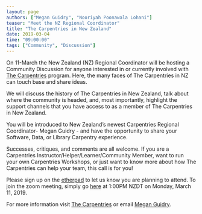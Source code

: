 ```yaml
---
layout: page
authors: ["Megan Guidry", "Nooriyah Poonawala Lohani"]
teaser: "Meet the NZ Regional Coordinator"
title: "The Carpentries in New Zealand"
date: 2019-03-04
time: "09:00:00"
tags: ["Community", "Discussion"]
---
```



On 11-March the New Zealand (NZ) Regional Coordinator will be hosting a Community Discussion for anyone interested in or currently involved with [The Carpentries](http://carpentries.org/) program. Here, the many faces of The Carpentries in NZ can touch base and share ideas.

We will discuss the history of The Carpentries in New Zealand, talk about where the community is headed, and, most importantly, highlight the support channels that you have access to as a member of The Carpentries in New Zealand.

You will be introduced to New Zealand’s newest Carpentries Regional Coordinator- Megan Guidry - and have the opportunity to share your Software, Data, or Library Carpentry experience. 

Successes, critiques, and comments are all welcome. If you are a Carpentries Instructor/Helper/Learner/Community Member, want to run your own Carpentries Workshops, or just want to know more about how The Carpentries can help your team, this call is for you!

Please sign up on the [etherpad](https://pad.carpentries.org/community-discussions) to let us know you are planning to attend. To join the zoom meeting, simply go [here](https://carpentries.zoom.us/my/carpentriesroom2)  at 1:00PM NZDT on Monday, March 11, 2019. 

For more information visit [The Carpentries](https://carpentries.org/) or email [Megan Guidry](mailto:megan.guidry@nesi.org.nz).  


